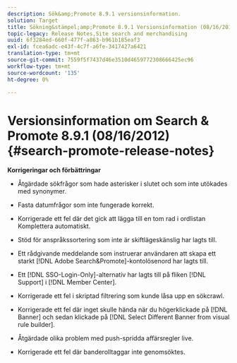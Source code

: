 ```yaml
---
description: Sök&amp;Promote 8.9.1 versionsinformation.
solution: Target
title: Sökning&stämpel;amp;Promote 8.9.1 Versionsinformation (08/16/2012)
topic-legacy: Release Notes,Site search and merchandising
uuid: 6f3284ed-660f-477f-a863-b961b185eaf3
exl-id: fcea6adc-e43f-4c7f-a6fe-3417427a6421
translation-type: tm+mt
source-git-commit: 7559f5f7437d46e3510d4659772308666425ec96
workflow-type: tm+mt
source-wordcount: '135'
ht-degree: 0%

---
```


# Versionsinformation om Search &amp; Promote 8.9.1 (08/16/2012){#search-promote-release-notes}

**Korrigeringar och förbättringar**

* Åtgärdade sökfrågor som hade asterisker i slutet och som inte utökades med synonymer.
* Fasta datumfrågor som inte fungerade korrekt.
* Korrigerade ett fel där det gick att lägga till en tom rad i ordlistan Komplettera automatiskt.
* Stöd för anspråkssortering som inte är skiftlägeskänslig har lagts till.
* Ett rådgivande meddelande som instruerar användaren att skapa ett starkt [!DNL Adobe Search&Promote]-kontolösenord har lagts till.
* Ett [!DNL SSO-Login-Only]-alternativ har lagts till på fliken [!DNL Support] i [!DNL Member Center].

* Korrigerade ett fel i skriptad filtrering som kunde låsa upp en sökcrawl.
* Korrigerade ett fel där inget skulle hända när du högerklickade på [!DNL Banner] och sedan klickade på [!DNL Select Different Banner from visual rule builder].

* Åtgärdade olika problem med push-spridda affärsregler live.
* Korrigerade ett fel där banderolltaggar inte genomsöktes.
